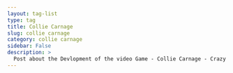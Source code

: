 ```yaml
---
layout: tag-list
type: tag
title: Collie Carnage
slug: collie carnage
category: collie carnage
sidebar: False
description: >
  Post about the Devlopment of the video Game - Collie Carnage - Crazy Border Collie Adventures
---
```


